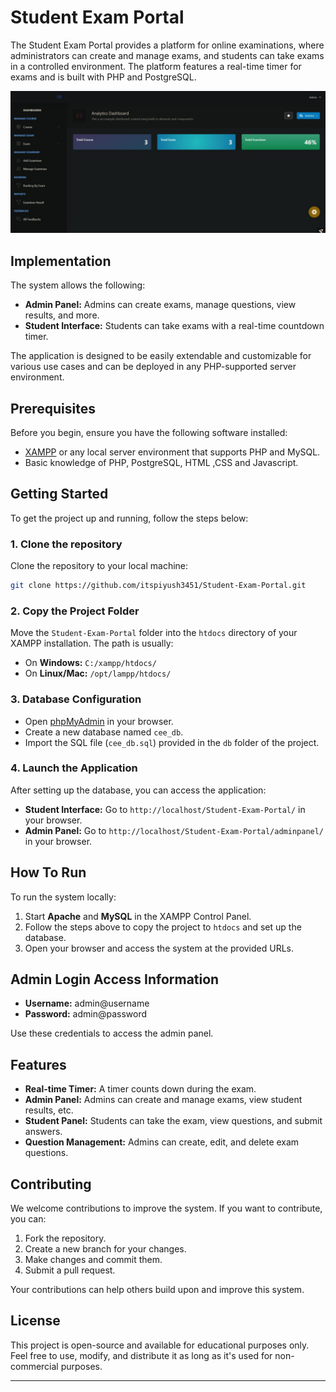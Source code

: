 # Student Exam Portal


The Student Exam Portal provides a platform for online examinations, where administrators can create and manage exams, and students can take exams in a controlled environment. The platform features a real-time timer for exams and is built with PHP and PostgreSQL.




![Alt text](DashBoard.jpeg)


## Implementation

The system allows the following:

- **Admin Panel:** Admins can create exams, manage questions, view results, and more.
- **Student Interface:** Students can take exams with a real-time countdown timer.

The application is designed to be easily extendable and customizable for various use cases and can be deployed in any PHP-supported server environment.

## Prerequisites

Before you begin, ensure you have the following software installed:

- [XAMPP](https://www.apachefriends.org/index.html) or any local server environment that supports PHP and MySQL.
- Basic knowledge of PHP, PostgreSQL, HTML ,CSS and Javascript.

## Getting Started

To get the project up and running, follow the steps below:

### 1. Clone the repository

Clone the repository to your local machine:

```bash
git clone https://github.com/itspiyush3451/Student-Exam-Portal.git
```
### 2. Copy the Project Folder

Move the `Student-Exam-Portal` folder into the `htdocs` directory of your XAMPP installation. The path is usually:

- On **Windows:** `C:/xampp/htdocs/`
- On **Linux/Mac:** `/opt/lampp/htdocs/`

### 3. Database Configuration

- Open [phpMyAdmin](http://localhost/phpmyadmin/) in your browser.
- Create a new database named `cee_db`.
- Import the SQL file (`cee_db.sql`) provided in the `db` folder of the project.

### 4. Launch the Application

After setting up the database, you can access the application:

- **Student Interface:** Go to `http://localhost/Student-Exam-Portal/` in your browser.
- **Admin Panel:** Go to `http://localhost/Student-Exam-Portal/adminpanel/` in your browser.

## How To Run

To run the system locally:

1. Start **Apache** and **MySQL** in the XAMPP Control Panel.
2. Follow the steps above to copy the project to `htdocs` and set up the database.
3. Open your browser and access the system at the provided URLs.

## Admin Login Access Information

- **Username:** admin@username
- **Password:** admin@password

Use these credentials to access the admin panel.

## Features

- **Real-time Timer:** A timer counts down during the exam.
- **Admin Panel:** Admins can create and manage exams, view student results, etc.
- **Student Panel:** Students can take the exam, view questions, and submit answers.
- **Question Management:** Admins can create, edit, and delete exam questions.

## Contributing

We welcome contributions to improve the system. If you want to contribute, you can:

1. Fork the repository.
2. Create a new branch for your changes.
3. Make changes and commit them.
4. Submit a pull request.

Your contributions can help others build upon and improve this system.

## License

This project is open-source and available for educational purposes only. Feel free to use, modify, and distribute it as long as it's used for non-commercial purposes.

---

